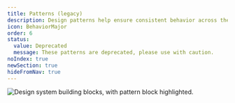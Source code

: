 ```yaml
---
title: Patterns (legacy)
description: Design patterns help ensure consistent behavior across the Shopify admin.
icon: BehaviorMajor
order: 6
status:
  value: Deprecated
  message: These patterns are deprecated, please use with caution.
noIndex: true
newSection: true
hideFromNav: true
---
```


![Design system building blocks, with pattern block highlighted.](/images/foundations/patterns/patterns@2x.png)
